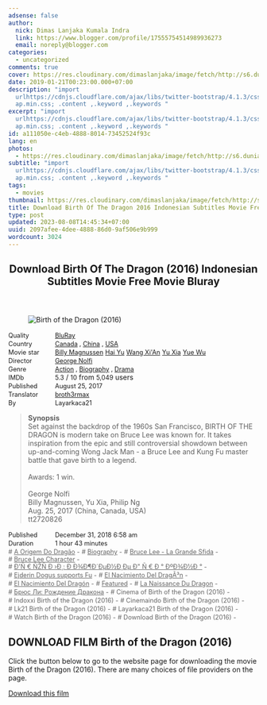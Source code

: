 ```yaml
---
adsense: false
author:
  nick: Dimas Lanjaka Kumala Indra
  link: https://www.blogger.com/profile/17555754514989936273
  email: noreply@blogger.com
categories:
  - uncategorized
comments: true
cover: https://res.cloudinary.com/dimaslanjaka/image/fetch/http://s6.dunia21.org/wp-content/uploads/2017/11/film-birth-of-the-dragon-2017.jpg
date: 2019-01-21T00:23:00.000+07:00
description: "import
  urlhttps://cdnjs.cloudflare.com/ajax/libs/twitter-bootstrap/4.1.3/css/bootstr\
  ap.min.css; .content ,.keyword ,.keywords "
excerpt: "import
  urlhttps://cdnjs.cloudflare.com/ajax/libs/twitter-bootstrap/4.1.3/css/bootstr\
  ap.min.css; .content ,.keyword ,.keywords "
id: a111050e-c4eb-4888-8014-73452524f93c
lang: en
photos:
  - https://res.cloudinary.com/dimaslanjaka/image/fetch/http://s6.dunia21.org/wp-content/uploads/2017/11/film-birth-of-the-dragon-2017.jpg
subtitle: "import
  urlhttps://cdnjs.cloudflare.com/ajax/libs/twitter-bootstrap/4.1.3/css/bootstr\
  ap.min.css; .content ,.keyword ,.keywords "
tags:
  - movies
thumbnail: https://res.cloudinary.com/dimaslanjaka/image/fetch/http://s6.dunia21.org/wp-content/uploads/2017/11/film-birth-of-the-dragon-2017.jpg
title: Download Birth Of The Dragon 2016 Indonesian Subtitles Movie Free Movie Bluray
type: post
updated: 2023-08-08T14:45:34+07:00
uuid: 2097afee-4dee-4888-86d0-9af506e9b999
wordcount: 3024
---
```


<div>  <style>  @import url("https://cdnjs.cloudflare.com/ajax/libs/twitter-bootstrap/4.1.3/css/bootstrap.min.css");  .content *,.keyword *,.keywords * { max-width:100%}  .keywords h3 { margin-right: 15px; color: #666 }   .keywords h3::before { content: "#"; }  .keywords h3::after { content: "-"; }  .content h3 { display: inline-block; }  .keywords h3 { display: block }  .content-wrapper {          position: relative      }      .content-wrapper::before {          background: -moz-linear-gradient(top, rgba(255, 255, 255, 0) 0, rgba(255, 255, 255, 1) 100%);          background: -webkit-linear-gradient(top, rgba(255, 255, 255, 0) 0, rgba(255, 255, 255, 1) 100%);          background: linear-gradient(to bottom, rgba(255, 255, 255, 0) 0, rgba(255, 255, 255, 1) 100%);          filter: progid: DXImageTransform.Microsoft.gradient(startColorstr='#00ffffff', endColorstr='#ffffff', GradientType=0);          bottom: 0;          left: 0;          position: absolute;          width: 100%;          color: #fff;          height: 50px;          /*content: '';*/          /*z-index: 3*/      }      .keywords h3 a {          color: #666      }      .content {          position: relative      }      .content h2,      .content h3 {          font-style: normal;          display: inline-block;          font-weight: 400;          margin: 0;          padding: 0;          font-size: 90%      }      .content-media,      .show-more {          font-size: 80%      }      .content h2 {          width: 90px      }      .content-poster {          margin-bottom: 10px      }  </style>  <article class="post"><header class="post-header"><h1 for="title"> <span class="notranslate"> Download Birth Of The Dragon (2016) Indonesian Subtitles Movie Free Movie Bluray</span> </h1></header><div class="content-wrapper" id="movie-detail"><div class="row toggle-more">  <div class="col-xs-2 content-poster"><figure><img src="https://res.cloudinary.com/dimaslanjaka/image/fetch/http://s6.dunia21.org/wp-content/uploads/2017/11/film-birth-of-the-dragon-2017.jpg" alt="Birth of the Dragon (2016)" title="Nonton Birth of the Dragon (2016) Indonesian Subtitles Streaming Movie Free Download Online" class="img-thumbnail"></figure></div>  <div class="col-xs-10 content">  <div>  <h2> <span class="notranslate"> Quality</span> </h2>  <h3> <span class="notranslate"> <a href="http://webmanajemen.com/search/?q=quality%20bluray" title="List of the latest and most complete films on BluRay quality">BluRay</a></span> </h3>  </div>  <div>  <h2> <span class="notranslate"> Country</span> </h2>  <h3> <span class="notranslate"> <a href="http://webmanajemen.com/search/?q=country%20canada" title="List of the latest and most complete films made in Canada">Canada</a> , <a href="http://webmanajemen.com/search/?q=country%20china" title="List of the latest and most complete films made in China">China</a> , <a href="http://webmanajemen.com/search/?q=country%20usa" title="List of the latest and most complete films made in the USA">USA</a></span> </h3>  </div>  <div>  <h2> <span class="notranslate"> Movie star</span> </h2>  <h3> <span class="notranslate"> <a href="http://webmanajemen.com/search/?q=artist%20billy%20magnussen">Billy Magnussen</a></span> </h3>  <h3> <span class="notranslate"> <a href="http://webmanajemen.com/search/?q=artist%20hai%20yu">Hai Yu</a></span> </h3>  <h3> <span class="notranslate"> <a href="http://webmanajemen.com/search/?q=artist%20wang%20xian">Wang Xi'An</a></span> </h3>  <h3> <span class="notranslate"> <a href="http://webmanajemen.com/search/?q=artist%20yu%20xia">Yu Xia</a></span> </h3>  <h3> <span class="notranslate"> <a href="http://webmanajemen.com/search/?q=artist%20yue%20wu">Yue Wu</a></span> </h3>  </div>  <div>  <h2> <span class="notranslate"> Director</span> </h2>  <h3> <span class="notranslate"> <a href="http://webmanajemen.com/search/?q=director%20george%20nolfi">George Nolfi</a></span> </h3>  </div>  <div>  <h2> <span class="notranslate"> Genre</span> </h2>  <h3> <span class="notranslate"> <a href="http://webmanajemen.com/search/?q=genre%20action" title="List of the latest and most complete films Genres">Action</a> , <a href="http://webmanajemen.com/search/?q=genre%20biography" title="List of the latest and most complete films Genres">Biography</a> , <a href="http://webmanajemen.com/search/?q=genre%20drama" title="List of the latest and most complete films Genres">Drama</a></span> </h3>  </div>  <div>  <h2> <span class="notranslate"> IMDb</span> </h2>  <h3> <span class="notranslate"> 5.3</span> </h3> <span class="notranslate"> /</span> <h3> <span class="notranslate"> 10</span> </h3> <span class="notranslate"> from</span> <h3> <span class="notranslate"> 5,049</span> </h3> <span class="notranslate"> users</span> </div>  <div>  <h2> <span class="notranslate"> Published</span> </h2>  <h3> <span class="notranslate"> August 25, 2017</span> </h3>  </div>  <div>  <h2> <span class="notranslate"> Translator</span> </h2>  <h3> <span class="notranslate"> <a href="http://webmanajemen.com/search/?q=translator%20broth3rmax">broth3rmax</a></span> </h3>  </div>  <div>  <h2> <span class="notranslate"> By</span> </h2>  <h3> <span class="notranslate"> Layarkaca21</span> </h3>  </div>  <blockquote> <span class="notranslate"> <strong>Synopsis</strong></span> <br><span class="notranslate"> Set against the backdrop of the 1960s San Francisco, BIRTH OF THE DRAGON is modern take on Bruce Lee was known for.</span> <span class="notranslate"> It takes inspiration from the epic and still controversial showdown between up-and-coming Wong Jack Man - a Bruce Lee and Kung Fu master battle that gave birth to a legend.</span> <br><br><span class="notranslate"> Awards: 1 win.</span> <br><span><br></span> <span class="notranslate"> <span>George Nolfi</span></span> <span><br></span> <span class="notranslate"> <span>Billy Magnussen, Yu Xia, Philip Ng</span></span> <span><br></span> <span class="notranslate"> <span>Aug. 25, 2017 (China, Canada, USA)</span></span> <span><br></span> <span class="notranslate"> <span>tt2720826</span></span> <span><br></span> </blockquote>  <div>  <h2> <span class="notranslate"> Published</span> </h2>  <h3> <span class="notranslate"> December 31, 2018 6:58 am</span> </h3>  </div>  <div>  <h2> <span class="notranslate"> Duration</span> </h2>  <h3> <span class="notranslate"> 1 hour 43 minutes</span> </h3>  </div>  <div class="keywords">  <h3> <span class="notranslate"> <a href="http://webmanajemen.com/search/?q=tag%20a%20origem%20do%20dragao">A Origem Do Dragão</a></span> </h3>  <h3> <span class="notranslate"> <a href="http://webmanajemen.com/search/?q=tag%20biography">Biography</a></span> </h3>  <h3> <span class="notranslate"> <a href="http://webmanajemen.com/search/?q=tag%20bruce%20lee%20la%20grande%20sfida">Bruce Lee - La Grande Sfida</a></span> </h3>  <h3> <span class="notranslate"> <a href="http://webmanajemen.com/search/?q=tag%20bruce%20lee%20character">Bruce Lee Character</a></span> </h3>  <h3> <span class="notranslate"> <a href="http://webmanajemen.com/search/?q=tag%20dnenzn%C2%81%20dd%C2%B8%20d%20d%C2%BEd%C2%B6dd%C2%B5d%C2%BDd%C2%B8d%C2%B5%20dneddod%C2%BEd%C2%BDd">Ð'Ñ € ÑŽÑ Ð ›Ð¸: Ð Ð¾Ð¶Ð´ÐµÐ½Ð¸Ðµ Ð" Ñ € Ð ° ÐºÐ¾Ð½Ð °</a></span> </h3>  <h3> <span class="notranslate"> <a href="http://webmanajemen.com/search/?q=tag%20ejderin%20dogusukung%20fu">Ejderin Dogus supports Fu</a></span> </h3>  <h3> <span class="notranslate"> <a href="http://webmanajemen.com/search/?q=tag%20el%20nacimiento%20del%20draga%C2%B3n">El Nacimiento Del DragÃ³n</a></span> </h3>  <h3> <span class="notranslate"> <a href="http://webmanajemen.com/search/?q=tag%20el%20nacimiento%20del%20dragon">El Nacimiento Del Dragón</a></span> </h3>  <h3> <span class="notranslate"> <a href="http://webmanajemen.com/search/?q=tag%20featured">Featured</a></span> </h3>  <h3> <span class="notranslate"> <a href="http://webmanajemen.com/search/?q=tag%20la%20naissance%20du%20dragon">La Naissance Du Dragon</a></span> </h3>  <h3> <span class="notranslate"> <a href="http://webmanajemen.com/search/?q=tag%20%D0%B1%D1%80%D1%8E%D1%81%20%D0%BB%D0%B8%20%D1%80%D0%BE%D0%B6%D0%B4%D0%B5%D0%BD%D0%B8%D0%B5%20%D0%B4%D1%80%D0%B0%D0%BA%D0%BE%D0%BD%D0%B0">Брюс Ли: Рождение Дракона</a></span> </h3>  <h3> <span class="notranslate"> Cinema of Birth of the Dragon (2016)</span> </h3>  <h3> <span class="notranslate"> Indoxxi Birth of the Dragon (2016)</span> </h3>  <h3> <span class="notranslate"> Cinemaindo Birth of the Dragon (2016)</span> </h3>  <h3> <span class="notranslate"> Lk21 Birth of the Dragon (2016)</span> </h3>  <h3> <span class="notranslate"> Layarkaca21 Birth of the Dragon (2016)</span> </h3>  <h3> <span class="notranslate"> Watch Birth of the Dragon (2016)</span> </h3>  <h3> <span class="notranslate"> Download Birth of the Dragon (2016)</span> </h3>  </div>  </div>  </div></div></article><div class="download-movie" id="download-movie">  <h2> <span class="notranslate"> DOWNLOAD FILM Birth of the Dragon (2016)</span> </h2>  <p> <span class="notranslate"> Click the button below to go to the website page for downloading the movie Birth of the Dragon (2016).</span> <span class="notranslate"> There are many choices of file providers on the page.</span> </p> <a href="https://webmanajemen.com/p/redirect.html?url=aHR0cDovL2RsLmxheWFya2FjYTIxLnZpcC9nZXQvYmlydGgtZHJhZ29uLTIwMTc=" target="_blank" class="btn btn-success"><i class="fa-download"></i></a> <span class="notranslate"> <a href="https://webmanajemen.com/p/redirect.html?url=aHR0cDovL2RsLmxheWFya2FjYTIxLnZpcC9nZXQvYmlydGgtZHJhZ29uLTIwMTc=" target="_blank" class="btn btn-success">Download this film</a></span> <a href="http://webmanajemen.com/search/?q=petunjuk%20cara%20download%20film" target="_blank" class="btn btn-default" style="display:none"><i class="fa-info-circled"></i></a> <span class="notranslate"> <a href="http://webmanajemen.com/search/?q=petunjuk%20cara%20download%20film" target="_blank" class="btn btn-default" style="display:none">Instructions for Downloading</a></span> </div>  </div>  <script src="https://codepen.io/dimaslanjaka/pen/aQRrbR.js"></script>